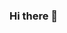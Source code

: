 ### Hi there 👋

<!--
**yanfengneng/yanfengneng** is a ✨ _special_ ✨ repository because its `README.md` (this file) appears on your GitHub profile.

Here are some ideas to get you started:

一枚上下求索的菜鸡，在互联网艰难前行~
- 🔭 I’m currently working on ...
- 🌱 I’m currently learning ...
- 👯 I’m looking to collaborate on ...
- 🤔 I’m looking for help with ...
- 💬 Ask me about ...
- 📫 How to reach me: ...
- 😄 Pronouns: ...
- ⚡ Fun fact: ...
-->
